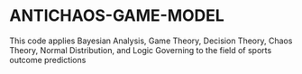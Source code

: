 # ANTICHAOS-GAME-MODEL
This code applies Bayesian Analysis, Game Theory, Decision Theory, Chaos Theory, Normal Distribution, and Logic Governing to the field of sports outcome predictions
